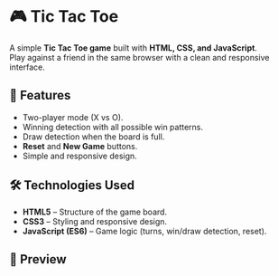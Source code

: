 # 🎮 Tic Tac Toe

A simple **Tic Tac Toe game** built with **HTML, CSS, and JavaScript**.  
Play against a friend in the same browser with a clean and responsive interface.


## 📌 Features
- Two-player mode (X vs O).  
- Winning detection with all possible win patterns.  
- Draw detection when the board is full.  
- **Reset** and **New Game** buttons.  
- Simple and responsive design.  


## 🛠️ Technologies Used
- **HTML5** – Structure of the game board.  
- **CSS3** – Styling and responsive design.  
- **JavaScript (ES6)** – Game logic (turns, win/draw detection, reset).  


## 📸 Preview
